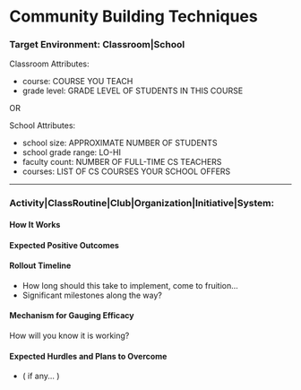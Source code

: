 # Community Building Techniques

### Target Environment: Classroom|School
Classroom Attributes:
* course: COURSE YOU TEACH
* grade level: GRADE LEVEL OF STUDENTS IN THIS COURSE

OR

School Attributes:
* school size: APPROXIMATE NUMBER OF STUDENTS
* school grade range: LO-HI
* faculty count: NUMBER OF FULL-TIME CS TEACHERS
* courses: LIST OF CS COURSES YOUR SCHOOL OFFERS

* * *

### Activity|ClassRoutine|Club|Organization|Initiative|System: <NAMEOFTHING>

#### How It Works


#### Expected Positive Outcomes


#### Rollout Timeline
* How long should this take to implement, come to fruition...
* Significant milestones along the way?

#### Mechanism for Gauging Efficacy
How will you know it is working?

#### Expected Hurdles and Plans to Overcome
* ( if any... )